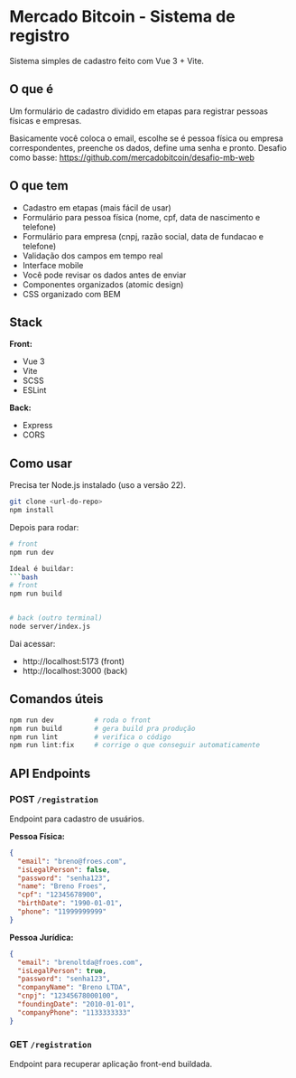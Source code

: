 # Mercado Bitcoin - Sistema de registro

Sistema simples de cadastro feito com Vue 3 + Vite.

## O que é

Um formulário de cadastro dividido em etapas para registrar pessoas físicas e empresas. 

Basicamente você coloca o email, escolhe se é pessoa física ou empresa correspondentes, preenche os dados, define uma senha e pronto.
Desafio como basse: https://github.com/mercadobitcoin/desafio-mb-web

## O que tem

- Cadastro em etapas (mais fácil de usar)
- Formulário para pessoa física (nome, cpf, data de nascimento e telefone)
- Formulário para empresa (cnpj, razão social, data de fundacao e telefone) 
- Validação dos campos em tempo real
- Interface mobile
- Você pode revisar os dados antes de enviar
- Componentes organizados (atomic design)
- CSS organizado com BEM

## Stack

**Front:**
- Vue 3 
- Vite 
- SCSS 
- ESLint 

**Back:**
- Express 
- CORS

## Como usar

Precisa ter Node.js instalado (uso a versão 22).

```bash
git clone <url-do-repo>
npm install
```

Depois para rodar:
```bash
# front
npm run dev

Ideal é buildar:
```bash
# front
npm run build


# back (outro terminal)
node server/index.js
```

Dai acessar:
- http://localhost:5173 (front)
- http://localhost:3000 (back)

## Comandos úteis

```bash
npm run dev          # roda o front
npm run build        # gera build pra produção
npm run lint         # verifica o código
npm run lint:fix     # corrige o que conseguir automaticamente
```

## API Endpoints

### POST `/registration`

Endpoint para cadastro de usuários.

**Pessoa Física:**
```json
{
  "email": "breno@froes.com",
  "isLegalPerson": false,
  "password": "senha123",
  "name": "Breno Froes",
  "cpf": "12345678900",
  "birthDate": "1990-01-01",
  "phone": "11999999999"
}
```

**Pessoa Jurídica:**
```json
{
  "email": "brenoltda@froes.com",
  "isLegalPerson": true,
  "password": "senha123",
  "companyName": "Breno LTDA",
  "cnpj": "12345678000100",
  "foundingDate": "2010-01-01",
  "companyPhone": "1133333333"
}
```

### GET `/registration`

Endpoint para recuperar aplicação front-end buildada.

